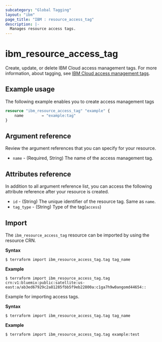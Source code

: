 ```yaml
---
subcategory: "Global Tagging"
layout: "ibm"
page_title: "IBM : resource_access_tag"
description: |-
  Manages resource access tags.
---
```


# ibm_resource_access_tag

Create, update, or delete IBM Cloud access management tags. For more information, about tagging, see [IBM Cloud access management tags](https://cloud.ibm.com/apidocs/tagging#create-tag).


## Example usage
The following example enables you to create access management tags

```terraform
resource "ibm_resource_access_tag" "example" {
	name        = "example:tag"
}

```

## Argument reference
Review the argument references that you can specify for your resource.

- `name` - (Required, String) The name of the access management tag.


## Attributes reference
In addition to all argument reference list, you can access the following attribute reference after your resource is created.

- `id` - (String) The unique identifier of the resource tag. Same as `name`.
- `tag_type` - (String) Type of the tag(`access`)


## Import

The `ibm_resource_access_tag` resource can be imported by using the resource CRN.

**Syntax**

```
$ terraform import ibm_resource_access_tag.tag tag_name
```

**Example**

```
$ terraform import ibm_resource_access_tag.tag  crn:v1:bluemix:public:satellite:us-east:a/ab3ed67929c2a81285fbb5f9eb22800a:c1ga7h9w0angomd44654::

```

Example for importing access tags.

**Syntax**

```
$ terraform import ibm_resource_access_tag.tag tag_name
```

**Example**

```
$ terraform import ibm_resource_access_tag.tag example:test
```
